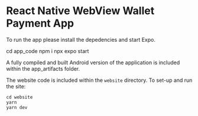 # React Native WebView Wallet Payment App

To run the app please install the depedencies and start Expo.

cd app_code
npm i
npx expo start

A fully compiled and built Android version of the application is included within the app_artifacts folder.

The website code is included within the `website` directory. To set-up and run the site:

```
cd website
yarn
yarn dev
```
